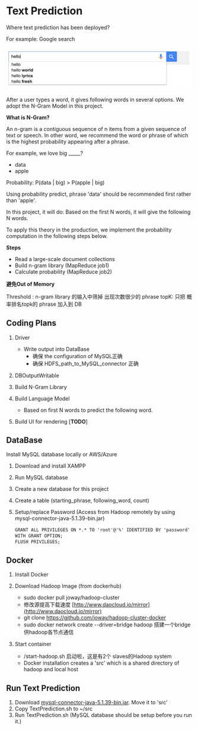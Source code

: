 # Text Prediction #
Where text prediction has been deployed?

For example:
Google search

<p align="center">
  <img src="./google_search.png" alt="Size Limit CLI" width="738">
</p>

After a user types a word, it gives following words in several options.
We adopt the N-Gram Model in this project.

**What is N-Gram?** 

An n-gram is a contiguous sequence of n items from a given sequence of text or speech. In other word, we recommend the 
word or phrase of which is the highest probability appearing after a phrase.

For example, we love big _____?
- data
- apple

Probability:
P(data | big) > P(apple | big)

Using probability predict, phrase 'data' should be recommended first rather than 'apple'.

In this project, it will do: Based on the first N words, it will give the following N words.

To apply this theory in the production, we implement the probability computation in the following steps below.

**Steps** 
- Read a large-scale document collections
- Build n-gram library (MapReduce job1)
- Calculate probability (MapReduce job2)


**避免Out of Memory**

Threshold : n-gram library 的输入中筛掉 出现次数很少的 phrase
topK:           只把 概率排名topk的 phrase 加入到 DB

## Coding Plans ##

1. Driver
   * Write output into DataBase
     * 确保 the configuration of MySQL正确
     * 确保 HDFS_path_to_MySQL_connector 正确

2. DBOutputWritable

3. Build N-Gram Library

4. Build Language Model
   * Based on first N words to predict the following word.

5. Build UI for rendering [**TODO**]


## DataBase ##

Install MySQL database locally or AWS/Azure
1. Download and install XAMPP

2. Run MySQL database

3. Create a new database for this project

4. Create a table (starting_phrase, following_word, count)

5. Setup/replace Password (Access from Hadoop remotely by using mysql-connector-java-5.1.39-bin.jar)
   ```shell
   GRANT ALL PRIVILEGES ON *.* TO 'root'@'%' IDENTIFIED BY 'password' WITH GRANT OPTION;
   FLUSH PRIVILEGES;
   ```


## Docker ##

1. Install Docker

2. Download Hadoop Image (from dockerhub)
   * sudo docker pull joway/hadoop-cluster
   * 修改源提高下载速度 [http://www.daocloud.io/mirror](http://www.daocloud.io/mirror)
   * git clone https://github.com/joway/hadoop-cluster-docker
   * sudo docker network create --driver=bridge hadoop 搭建一个bridge供hadoop各节点通信
   
3. Start container
   * /start-hadoop.sh 启动啦，这是有2个 slaves的Hadoop system
   * Docker installation creates a 'src' which is a shared directory of hadoop and local host
   
## Run Text Prediction ##
   1. Download [mysql-connector-java-5.1.39-bin.jar](http://dev.mysql.com/downloads/connector/j/). Move it to 
     'src'
   2. Copy TextPrediction.sh to ~/src
   3. Run TextPrediction.sh (MySQL database should be setup before you run it.)


   
   
